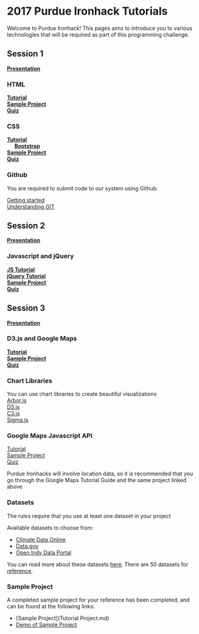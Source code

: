 # 2017 Purdue Ironhack Tutorials    

Welcome to Purdue Ironhack! This pages aims to introduce you to various technologies that will be required as part of this programming challenge.

## Session 1

**[Presentation](https://drive.google.com/open?id=1ROow9rDdBPrJkhUaoTVEoPvAm8mr1j7Xm4oaQH2u-d4)**
### HTML
**[Tutorial](http://www.w3schools.com/html)** <br>
**[Sample Project](session1/html&css)** <br>
**[Quiz](https://goo.gl/9z5ekl)** <br>

### CSS
**[Tutorial](http://www.w3schools.com/css/)** <br>
&nbsp;&nbsp;&nbsp;&nbsp; **[Bootstrap](http://getbootstrap.com/)** <br>
**[Sample Project](session1/html&css)** <br>
**[Quiz](https://goo.gl/9z5ekl)** <br>

### Github

You are required to submit code to our system using Github. <br>


[Getting started](session1/Github/Github-Tutorial.md) <br>
[Understanding GIT](https://www.atlassian.com/git/tutorials/what-is-git)

## Session 2

**[Presentation](https://drive.google.com/open?id=1OYDpDXJI_I0kP3_MwuqNwsVqt2wb_JwlGoz0Eo7id30)**

### Javascript and jQuery
**[JS Tutorial](http://www.w3schools.com/js/)** <br>
**[jQuery Tutorial](http://www.w3schools.com/jquery/)** <br>
**[Sample Project](session2/)** <br>
**[Quiz](https://goo.gl/2SRfIk)** <br>

## Session 3

**[Presentation](https://docs.google.com/presentation/d/1paSzazJEQV3jkrPDvGyM6wKifaGgkZwWRotKwvwMNy0/edit?usp=sharing)**

### D3.js and Google Maps
**[Tutorial](https://github.com/d3/d3/wiki)** <br>
**[Sample Project](https://github.com/hermes95/D3-Tutorials)** <br>
**[Quiz](https://goo.gl/9jn9GV)** <br>

### Chart Libraries
You can use chart libraries to create beautiful visualizations <br>
[Arbor.js](http://arborjs.org) <br>
[D3.js](http://d3js.org)<br>
[C3.js](http://c3js.org)<br>
[Sigma.js](http://sigmajs.org)<br>

### Google Maps Javascript API
[Tutorial](https://developers.google.com/maps/documentation/javascript/tutorial) <br>
[Sample Project](https://developers.google.com/maps/documentation/javascript/earthquakes)<br>
[Quiz](https://goo.gl/9jn9GV)<br>

Purdue Ironhacks will involve location data, so it is recommended that you go through the Google Maps Tutorial Guide and the same project linked above

### Datasets

The rules require that you use at least one dataset in your project

Available datasets to choose from:
- [Climate Data Online](https://www.ncdc.noaa.gov/cdo-web)
- [Data.gov](https://www.data.gov)
- [Open Indy Data Portal](http://data.indy.gov/)

You can read more about these datasets [here](Datasets.md). There are 50 datasets for [reference](https://www.dropbox.com/s/0kjm8727voekzhb/verified50datasets.docx?dl=0).


### Sample Project    

A completed sample project for your reference has been completed, and can be found at the following links:
- [Sample Project](Tutorial Project.md)
- [Demo of Sample Project](http://rawgit.com/goldironhack/2017-Purdue-Ironhack-Tutorials/master/2017-Purdue-Ironhacks-Tutorial-Project.html)
